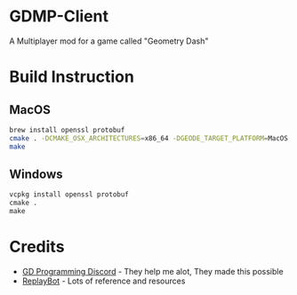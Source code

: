 # GDMP-Client

A Multiplayer mod for a game called "Geometry Dash"

# Build Instruction

## MacOS

```sh
brew install openssl protobuf
cmake . -DCMAKE_OSX_ARCHITECTURES=x86_64 -DGEODE_TARGET_PLATFORM=MacOS
make
```

## Windows

```cmd
vcpkg install openssl protobuf
cmake .
make
```

# Credits

- [GD Programming Discord](https://discord.gg/jEwtDBK) - They help me alot, They made this possible
- [ReplayBot](https://github.com/matcool/ReplayBot) - Lots of reference and resources